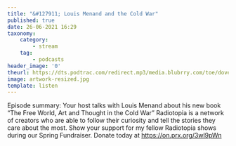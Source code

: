```yaml
---
title: "&#127911; Louis Menand and the Cold War"
published: true
date: 26-06-2021 16:29
taxonomy:
    category:
        - stream
    tag:
        - podcasts
header_image: '0'
theurl: https://dts.podtrac.com/redirect.mp3/media.blubrry.com/toe/dovetail.prxu.org/toe/2ab18c0f-8ac8-4374-bcdf-2e0fd9cda009/Episode_161_coldwar.mp3
image: artwork-resized.jpg
template: listen
--- 
```

Episode summary: Your host talks with Louis Menand about his new book “The Free World, Art and Thought in the Cold War” Radiotopia is a network of creators who are able to follow their curiosity and tell the stories they care about the most. Show your support for my fellow Radiotopia shows during our Spring Fundraiser. Donate today at https://on.prx.org/3wl9pWn
